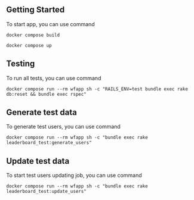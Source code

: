 ## Getting Started

To start app, you can use command

`docker compose build`

`docker compose up`

## Testing

To run all tests, you can use command

`docker compose run --rm wfapp sh -c "RAILS_ENV=test bundle exec rake db:reset && bundle exec rspec"`

## Generate test data

To generate test users, you can use command

`docker compose run --rm wfapp sh -c "bundle exec rake leaderboard_test:generate_users"`

## Update test data

To start test users updating job, you can use command

`docker compose run --rm wfapp sh -c "bundle exec rake leaderboard_test:update_users"`